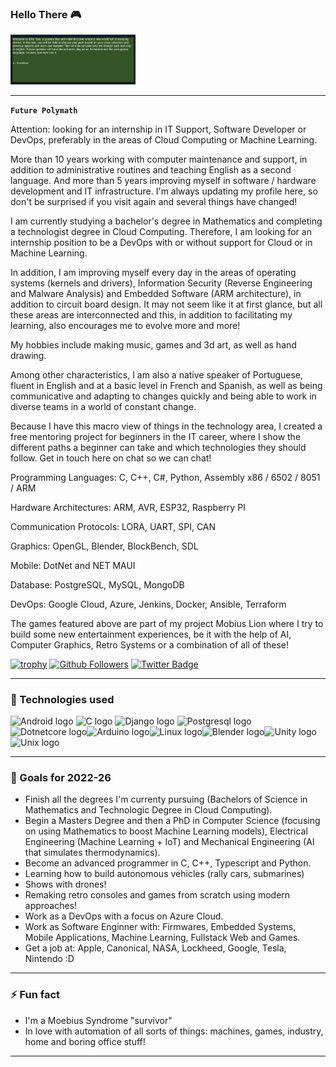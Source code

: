 ### Hello There :video_game:

<img alt="Elf" width="200px" src=img/elftale1.gif/>

---

**`Future Polymath`**

Attention: looking for an internship in IT Support, Software Developer or DevOps, preferably in the areas of Cloud Computing or Machine Learning.

More than 10 years working with computer maintenance and support, in addition to administrative routines and teaching English as a second language. And more than 5 years improving myself in software / hardware development and IT infrastructure. I'm always updating my profile here, so don't be surprised if you visit again and several things have changed!

I am currently studying a bachelor's degree in Mathematics and completing a technologist degree in Cloud Computing. Therefore, I am looking for an internship position to be a DevOps with or without support for Cloud or in Machine Learning.

In addition, I am improving myself every day in the areas of operating systems (kernels and drivers), Information Security (Reverse Engineering and Malware Analysis) and Embedded Software (ARM architecture), in addition to circuit board design. It may not seem like it at first glance, but all these areas are interconnected and this, in addition to facilitating my learning, also encourages me to evolve more and more!

My hobbies include making music, games and 3d art, as well as hand drawing.

Among other characteristics, I am also a native speaker of Portuguese, fluent in English and at a basic level in French and Spanish, as well as being communicative and adapting to changes quickly and being able to work in diverse teams in a world of constant change.

Because I have this macro view of things in the technology area, I created a free mentoring project for beginners in the IT career, where I show the different paths a beginner can take and which technologies they should follow. Get in touch here on chat so we can chat!

Programming Languages: C, C++, C#, Python, Assembly x86 / 6502 / 8051 / ARM

Hardware Architectures: ARM, AVR, ESP32, Raspberry PI

Communication Protocols: LORA, UART, SPI, CAN
 
Graphics: OpenGL, Blender, BlockBench, SDL

Mobile: DotNet and NET MAUI

Database: PostgreSQL, MySQL, MongoDB

DevOps: Google Cloud, Azure, Jenkins, Docker, Ansible, Terraform

The games featured above are part of my project Mobius Lion where I try to build some new entertainment experiences, be it with the help of AI, Computer Graphics, Retro Systems or a combination of all of these! 

[![trophy](https://github-profile-trophy.vercel.app/?username=victornas91)](https://github.com/ryo-ma/github-profile-trophy)
[![Github Followers](https://img.shields.io/github/followers/victornas91?color=06d6a0&label=Github%20Followers&style=for-the-badge)](https://github.com/victornas91?tab=followers)
[![Twitter Badge](https://img.shields.io/badge/-Twitter-1877f2?style=flat-square&logo=twitter&logoColor=white&link=https://twitter.com/IT_Victor91/)](https://twitter.com/IT_Victor91/)

---

### 🧰 Technologies used

<img src="https://github.com/victornas91/devicon/blob/master/icons/android/android-plain.svg" alt="Android logo" width="50" height="50" /> <img src="https://github.com/victornas91/devicon/blob/master/icons/c/c-plain.svg" alt="C logo" width="50" height="50" /> <img 
src="https://github.com/victornas91/devicon/blob/master/icons/django/django-plain.svg" alt="Django logo" width="50" height="50" /> <img 
src="https://github.com/victornas91/devicon/blob/master/icons/postgresql/postgresql-plain.svg" alt="Postgresql logo" width="50" height="50" /><img src="https://github.com/victornas91/devicon/blob/master/icons/dotnetcore/dotnetcore-plain.svg" alt="Dotnetcore logo" width="50" height="50" /><img src="https://github.com/victornas91/devicon/blob/master/icons/arduino/arduino-plain.svg" alt="Arduino logo" width="50" height="50" /><img src="https://github.com/victornas91/devicon/blob/master/icons/linux/linux-plain.svg" alt="Linux logo" width="50" height="50" /><img src="https://github.com/victornas91/devicon/blob/master/icons/blender/blender-original.svg" alt="Blender logo" width="50" height="50" /><img src="https://github.com/victornas91/devicon/blob/master/icons/unity/unity-original.svg" alt="Unity logo" width="50" height="50" /><img src="https://github.com/victornas91/devicon/blob/master/icons/unix/unix-original.svg" alt="Unix logo" width="50" height="50" />

---

### 🔭 Goals for 2022-26
- Finish all the degrees I'm currenty pursuing (Bachelors of Science in Mathematics and Technologic Degree in Cloud Computing).
- Begin a Masters Degree and then a PhD in Computer Science (focusing on using Mathematics to boost Machine Learning models), Electrical Engineering (Machine Learning + IoT) and Mechanical Engineering (AI that simulates thermodynamics).
- Become an advanced programmer in C, C++, Typescript and Python.
- Learning how to build autonomous vehicles (rally cars, submarines)
- Shows with drones!
- Remaking retro consoles and games from scratch using modern approaches!
- Work as a DevOps with a focus on Azure Cloud.
- Work as Software Enginner with: Firmwares, Embedded Systems, Mobile Applications, Machine Learning, Fullstack Web and Games. 
- Get a job at: Apple, Canonical, NASA, Lockheed, Google, Tesla, Nintendo :D  

---

### ⚡ Fun fact
- I'm a Moebius Syndrome "survivor"
- In love with automation of all sorts of things: machines, games, industry, home and boring office stuff!  

---
